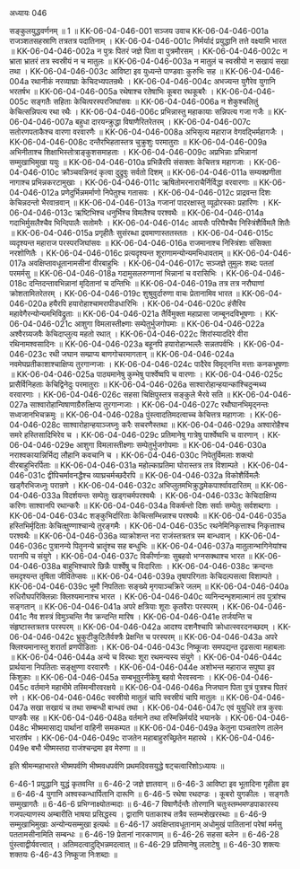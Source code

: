 अध्यायः 046

सङ्कुलयुद्धवर्णनम् ॥ 1 ॥
KK-06-04-046-001	सञ्जय उवाच 
KK-06-04-046-001a	राजञ्शतसहस्राणि तत्रतत्र पदातिनाम् ।
KK-06-04-046-001c	निर्मर्यादं प्रयुद्धानि तत्ते वक्ष्यामि भारत ॥
KK-06-04-046-002a	न पुत्रः पितरं जज्ञे पिता वा पुत्रमौरसम् ।
KK-06-04-046-002c	न भ्राता भ्रातरं तत्र स्वस्रीयं न च मातुलः ॥
KK-06-04-046-003a	न मातुलं च स्वस्रीयो न सखायं सखा तथा ।
KK-06-04-046-003c	आविष्टा इव युध्यन्ते पाण्डवाः कुरुभिः सह ॥
KK-06-04-046-004a	रथानीकं नरव्याघ्राः केचिदभ्यपतन्रथैः ।
KK-06-04-046-004c	अभज्यन्त युगैरेव युगानि भरतर्षभ ॥
KK-06-04-046-005a	रथेषाश्च रतेषाभिः कूबरा रथकूबरैः ।
KK-06-04-046-005c	सङ्गतैः सहिताः केचित्परस्परजिघांसवः ॥
KK-06-04-046-006a	न शेकुश्चलितुं केचित्सन्निपत्य रथा रथैः ।
KK-06-04-046-006c	प्रभिन्नास्तु महाकायाः सन्निपत्य गजा गजैः ॥
KK-06-04-046-007a	बहुधा दारयन्क्रुद्धा विषाणैरितरेतरम् ।
KK-06-04-046-007c	सतोरणपताकैश्च वारणा वरवारणैः ॥
KK-06-04-046-008a	अभिसृत्य महाराज वेगवद्भिर्महागजैः ।
KK-06-04-046-008c	दन्तैरभिहतास्तत्र चुक्रुशुः परमातुराः ॥
KK-06-04-046-009a	अभिनीताश्च शिक्षाभिस्तोत्राङ्कुशसमाहताः ।
KK-06-04-046-009c	अप्रभिन्नाः प्रभिन्नानां सम्मुखाभिमुखा ययुः ॥
KK-06-04-046-010a	प्रभिन्नैरपि संसक्ताः केचित्तत्र महागजाः ।
KK-06-04-046-010c	क्रौञ्चवन्निनदं कृत्वा दुद्रुवुः सर्वतो दिशम् ॥
KK-06-04-046-011a	सम्यक्प्रणीता नागाश्च प्रभिन्नकरटामुखाः ।
KK-06-04-046-011c	ऋषितोमरनाराचैर्निर्विद्धा वरवारणाः ॥
KK-06-04-046-012a	प्रणेदुर्भिन्नमर्माणो निपेतुश्च गतासवः ।
KK-06-04-046-012c	प्राद्रवन्त दिशः केचिन्नदन्तो भैरवान्रवान् ॥
KK-06-04-046-013a	गजानां पादरक्षास्तु व्यूढोरस्काः प्रहारिणः ।
KK-06-04-046-013c	ऋष्टिभिश्च धनुर्भिश्च विमलैश्च परश्वथैः ॥
KK-06-04-046-014a	गदाभिर्मुसलैश्चैव भिन्दिपालैः सतोमरैः ।
KK-06-04-046-014c	आयसैः परिघैश्चैव निस्त्रिंशैर्विमलै शितैः ॥
KK-06-04-046-015a	प्रगृहीतैः सुसंरब्धा द्रवमाणास्ततस्ततः ।
KK-06-04-046-015c	व्यदृश्यन्त महाराज परस्परजिघांसवः ॥
KK-06-04-046-016a	राजमानाश्च निस्त्रिंशाः संसिक्ता नरशोणितैः ।
KK-06-04-046-016c	प्रत्यदृश्यन्त शूराणामन्योन्यमभिधावताम् ॥
KK-06-04-046-017a	अवक्षिप्तावधूतानामसीनां वीरबाहुभिः ।
KK-06-04-046-017c	सञ्जज्ञे तुमुलः शब्दः पततां परमर्मसु ॥
KK-06-04-046-018a	गदामुसलरुग्णानां भिन्नानां च वरासिभिः ।
KK-06-04-046-018c	दन्तिदन्तावभिन्नानां मृदितानां च दन्तिभिः ॥
KK-06-04-046-019a	तत्र तत्र नरौघाणां क्रोशतामितरेतरम् ।
KK-06-04-046-019c	शुश्रुवुर्दारुणा वाचः प्रेतानामिव भारत ॥
KK-06-04-046-020a	हयैरपि हयारोहाश्चामरापीडधारिभिः ।
KK-06-04-046-020c	हंसैरिव महावेगैरन्योन्यमभिविद्रुताः ॥
KK-06-04-046-021a	तैर्विमुक्ता महाप्रासा जाम्बूनदविभूषणाः ।
KK-06-04-046-021c	आशुगा विमलास्तीक्ष्णाः सम्पेतुर्भुजगोपमाः ॥
KK-06-04-046-022a	अश्वैरग्र्यजवैः केचिदाप्लुत्य महतो रथात् ।
KK-06-04-046-022c	शिरांस्याददिरे वीरा रथिनामश्वसादिनः ॥
KK-06-04-046-023a	बहूनपि हयारोहान्भल्लैः सन्नतपर्वभिः ।
KK-06-04-046-023c	रथी जघान सम्प्राप्य बाणगोचरमागतान् ॥
KK-06-04-046-024a	नवमेघप्रतीकाशाश्चाक्षिप्य तुरगान्गजाः ।
KK-06-04-046-024c	पादैरेव विमृद्नन्ति मत्ताः कनकभूषणाः ॥
KK-06-04-046-025a	पाठ्यमानेषु कुम्भेषु पार्श्वेष्वपि च वारणाः ।
KK-06-04-046-025c	प्रासैर्विनिहताः केचिद्विनेदुः परमातुराः ॥
KK-06-04-046-026a	साश्वारोहान्हयान्कांश्चिदुन्मथ्य वरवारणाः ।
KK-06-04-046-026c	सहसा चिक्षिपुस्तत्र सङ्कुले भैरवे सति ॥
KK-06-04-046-027a	साश्वारोहान्विषाणाग्रैरुत्क्षिप्य तुरगान्गजाः ।
KK-06-04-046-027c	रथौघानभिमृद्नन्तः सध्वजानभिचक्रमुः ॥
KK-06-04-046-028a	पुंस्त्वादतिमदत्वाच्च केचित्तत्र महागजाः ।
KK-06-04-046-028c	साश्वारोहान्हयाञ्जघ्नुः करैः सचरणैस्तथा ॥
KK-06-04-046-029a	अश्वारोहैश्च समरे हस्तिसादिभिरेव च ।
KK-06-04-046-029c	प्रतिमानेषु गात्रेषु पार्श्वेष्वभि च वारणान् ।
KK-06-04-046-029e	आशुगा विमलास्तीक्ष्णाः सम्पेतुर्भुजगोपमाः ॥
KK-06-04-046-030a	नराश्वकायान्निर्भिद्य लौहानि कवचानि च ।
KK-06-04-046-030c	निपेतुर्विमलाः शक्त्यो वीरबाहुभिरर्पिताः ॥
KK-06-04-046-031a	महोल्काप्रतिमा घोरास्तत्र तत्र विशाम्पते ।
KK-06-04-046-031c	द्वीपिचर्मावनद्धैश्च व्याघ्रचर्मच्छदैरपि ॥
KK-06-04-046-032a	विकोशैर्विमलैः खड्गैरभिजध्नुः परान्रणे ।
KK-06-04-046-032c	अभिप्लुतमभिक्रुद्धमेकपार्श्वावदारितम् ॥
KK-06-04-046-033a	विदर्शयन्तः सम्पेतुः खड्गचर्मपरश्वथैः ।
KK-06-04-046-033c	केचिदाक्षिप्य करिणः साश्वानपि रथान्करैः ॥
KK-06-04-046-034a	विकर्षन्तो दिशः सर्वाः सम्पेतुः सर्वशब्दगाः ।
KK-06-04-046-034c	शङ्कुभिर्दारिताः केचित्सम्भिन्नाश्च परश्वथैः ॥
KK-06-04-046-035a	हस्तिभिर्मृदिताः केचित्क्षुण्णाश्चान्ये तुरङ्गमैः ।
KK-06-04-046-035c	रथनेमिनिकृत्ताश्च निकृत्ताश्च परश्वथैः ॥
KK-06-04-046-036a	व्याक्रोशन्त नरा राजंस्तत्रतत्र स्म बान्धवान् ।
KK-06-04-046-036c	पुत्रानन्ये पितॄनन्ये भ्रातॄंश्च सह बन्धुभिः ॥
KK-06-04-046-037a	मातुलान्भागिनेयांश्च परानपि च संयुगे ।
KK-06-04-046-037c	विकीर्णान्त्राः सुबहवो भग्नसक्थाश्च भारत ॥
KK-06-04-046-038a	बाहुभिश्चापरे छिन्नैः पार्श्वेषु च विदारिताः ।
KK-06-04-046-038c	क्रन्दन्तः समदृश्यन्त तृषिता जीवितेप्सवः ॥
KK-06-04-046-039a	तृषापरिगताः केचिदल्पसत्वा विशाम्पते ।
KK-06-04-046-039c	भूमौ निपतिताः सङ्ख्ये मृगयाञ्चक्रिरे जलम् ॥
KK-06-04-046-040a	रुधिरौघपरिक्लिन्नाः क्लिश्यमानाश्च भारत ।
KK-06-04-046-040c	व्यनिन्दन्भृशमात्मानं तव पुत्रांश्च सङ्गतान् ॥
KK-06-04-046-041a	अपरे क्षत्रियाः शूराः कृतवैराः परस्परम् ।
KK-06-04-046-041c	नैव शस्त्रं विमुञ्चन्ति नैव क्रन्दन्ति मारिष ।
KK-06-04-046-041e	तर्जयन्ति च संहृष्टास्तत्रतत्र परस्परम् ॥
KK-06-04-046-042a	आदश्य दशनैश्चापि क्रोधात्स्वरदनच्छदम् ।
KK-06-04-046-042c	भ्रुकुटीकुटिलैर्वक्त्रैः प्रेक्षन्ति च परस्परम् ॥
KK-06-04-046-043a	अपरे क्लिश्यमानास्तु शरार्ता व्रणपीडिताः ।
KK-06-04-046-043c	निष्कूजाः समपद्यन्त दृढसत्वा महाबलाः ॥
KK-06-04-046-044a	अन्ये च विरथाः शूरा रथमन्यस्य संयुगे ।
KK-06-04-046-044c	प्रार्थयाना निपतिताः सङ्क्षुण्णा वरवारणैः ।
KK-06-04-046-044e	अशोभन्त महाराज सपुष्पा इव किंशुकाः ॥
KK-06-04-046-045a	सम्बभूवुरनीकेषु बहवो भैरवस्वनाः ।
KK-06-04-046-045c	वर्तमाने महाभीमे तस्मिन्वीरवरक्षये ॥
KK-06-04-046-046a	निजघान पिता पुत्रं पुत्रश्च पितरं रणे ।
KK-06-04-046-046c	स्वस्रीयो मातुलं चापि स्वस्रीयं चापि मातुलः ॥
KK-06-04-046-047a	सखा सखायं च तथा सम्बन्धी बान्धवं तथा ।
KK-06-04-046-047c	एवं युयुधिरे तत्र कुरवः पाण्डवैः सह ॥
KK-06-04-046-048a	वर्तमाने तथा तस्मिन्निर्मर्यादे भयानके ।
KK-06-04-046-048c	भीष्ममासाद्य पार्थानां वाहिनी समकम्पत ॥
KK-06-04-046-049a	केतुना पञ्चतारेण तालेन भारतर्षभ ।
KK-06-04-046-049c	राजतेन महाबाहुरुच्छ्रितेन महारथे ।
KK-06-04-046-049e	बभौ भीष्मस्तदा राजंश्चन्द्रमा इव मेरुणा ॥ ॥

इति श्रीमन्महाभारते भीष्मपर्वणि भीष्मवधपर्वणि प्रथमदिवसयुद्धे षट्चत्वारिंशोऽध्यायः ॥

6-46-1 प्रयुद्धानि युद्धं कृतवन्ति ॥ 6-46-2 जज्ञे ज्ञातवान् ॥ 6-46-3 आविष्टा इव भूतादिना गृहीता इव ॥ 6-46-4 युगानि अश्वस्कन्धार्पितानि दारूणि ॥ 6-46-5 रथेषा रथदण्डः । कूबरो युगकीलः । सङ्गतैः सम्मुखागतैः ॥ 6-46-6 प्रभिग्नाक्ष्योतन्मदाः ॥ 6-46-7 विषाणैर्दन्तैः तोरणानि चतुःस्तम्भमण्डपाकारस्य गजपल्याणस्य अम्बारीति भाषया प्रसिद्धस्य । द्वाराणि पताकाश्च तत्रैव स्तम्भशेखरस्थाः ॥ 6-46-9 सम्मुखाभिमुखाः अन्योन्यसम्मुखा इत्यर्थः ॥ 6-46-17 अवक्षिप्तावधूतानाम् अधोमुखं पातितानां परेषां मर्मसु पततामसीनामिति सम्बन्धः ॥ 6-46-19 प्रेतानां नारकाणाम् ॥ 6-46-26 सहसा बलेन ॥ 6-46-28 पुंस्त्वाद्वीर्यवत्त्वात् । अतिमदत्वादुद्भिन्नमदत्वात् ॥ 6-46-29 प्रतिमानेषु ललाटेषु ॥ 6-46-30 शक्त्यः शक्तयः 6-46-43 निष्कूजा निःशब्दाः ॥
